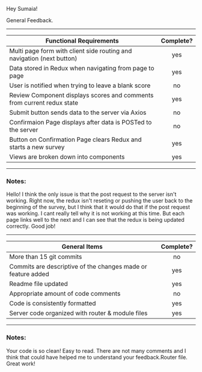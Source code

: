 Hey Sumaia!

General Feedback.

---
| Functional Requirements | Complete? |
| --- | :---: |
| Multi page form with client side routing and navigation (next button) | yes |
| Data stored in Redux when navigating from page to page | yes |
| User is notified when trying to leave a blank score | no |
| Review Component displays scores and comments from current redux state | yes |
| Submit button sends data to the server via Axios | no |
| Confirmaion Page displays after data is POSTed to the server | no |
| Button on Confirmation Page clears Redux and starts a new survey | yes |
| Views are broken down into components | yes |

---
### Notes:

Hello! I think the only issue is that the post request to the server isn't working. Right now, the redux isn't reseting or pushing the user back to the beginning of the
survey, but I think that it would do that if the post request was working. I cant really tell why it is not working at this time. But each page links well to the next and 
I can see that the redux is being updated correctly. Good job!

---
| General Items | Complete? |
| --- | :---: |
| More than 15 git commits | no |
| Commits are descriptive of the changes made or feature added | yes |
| Readme file updated | yes |
| Appropriate amount of code comments | no |
| Code is consistently formatted | yes |
| Server code organized with router & module files | yes |

---
### Notes:

Your code is so clean! Easy to read. There are not many comments and I think that could have helped me to understand your feedback.Router file. Great work!

